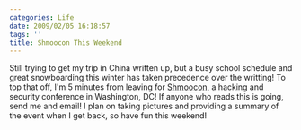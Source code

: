 ```yaml
---
categories: Life
date: 2009/02/05 16:18:57
tags: ''
title: Shmoocon This Weekend
---
```


Still trying to get my trip in China written up, but a busy school schedule and
great snowboarding this winter has taken precedence over the writting! To top
that off, I'm 5 minutes from leaving for <a title="http://www.shmoocon.org/"
href="http://www.shmoocon.org/">Shmoocon</a>, a hacking and security conference
in Washington, DC! If anyone who reads this is going, send me and email! I plan
on taking pictures and providing a summary of the event when I get back, so have
fun this weekend!
